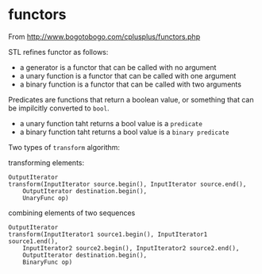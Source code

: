 # functors

From http://www.bogotobogo.com/cplusplus/functors.php

STL refines functor as follows:
- a generator is a functor that can be called with no argument
- a unary function is a functor that can be called with one argument
- a binary function is a functor that can be called with two arguments

Predicates are functions that return a boolean value, or something that can be impilcitly converted to `bool`.
- a unary function taht returns a bool value is a `predicate`
- a binary function taht returns a bool value is a `binary predicate`

Two types of `transform` algorithm:

transforming elements:
```
OutputIterator
transform(InputIterator source.begin(), InputIterator source.end(),
    OutputIterator destination.begin(),
    UnaryFunc op)
```

combining elements of two sequences
```
OutputIterator
transform(InputIterator1 source1.begin(), InputIterator1 source1.end(),
    InputIterator2 source2.begin(), InputIterator2 source2.end(),
    OutputIterator destination.begin(),
    BinaryFunc op)
```
